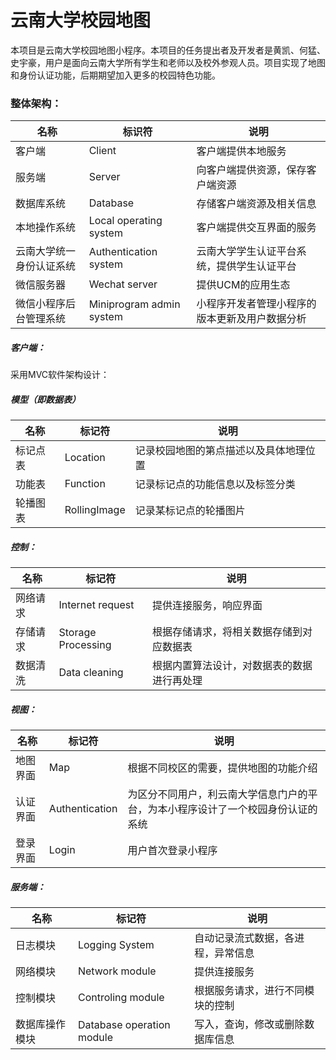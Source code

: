 # 云南大学校园地图

本项目是云南大学校园地图小程序。本项目的任务提出者及开发者是黄凯、何猛、史宇豪，用户是面向云南大学所有学生和老师以及校外参观人员。项目实现了地图和身份认证功能，后期期望加入更多的校园特色功能。



### 整体架构：


| 名称                         | 标识符                   | 说明                                           |
| ---------------------------- | ------------------------ | ---------------------------------------------- |
| 客户端                       | Client                   | 客户端提供本地服务                             |
| 服务端                       | Server                   | 向客户端提供资源，保存客户端资源               |
| 数据库系统                   | Database                 | 存储客户端资源及相关信息                       |
| 本地操作系统                 | Local operating system   | 客户端提供交互界面的服务                       |
| 云南大学统一身份认证系统 | Authentication system    | 云南大学学生认证平台系统，提供学生认证平台 |
| 微信服务器                   | Wechat server            | 提供UCM的应用生态                              |
| 微信小程序后台管理系统       | Miniprogram admin system | 小程序开发者管理小程序的版本更新及用户数据分析 |

##### 客户端：

采用MVC软件架构设计：
##### 模型（即数据表）

| 名称     | 标记符       | 说明                                   |
| -------- | ------------ | -------------------------------------- |
| 标记点表 | Location     | 记录校园地图的第点描述以及具体地理位置 |
| 功能表   | Function     | 记录标记点的功能信息以及标签分类       |
| 轮播图表 | RollingImage | 记录某标记点的轮播图片                 |

##### 控制：

| 名称     | 标记符             | 说明                                       |
| -------- | ------------------ | ------------------------------------------ |
| 网络请求 | Internet request   | 提供连接服务，响应界面                     |
| 存储请求 | Storage Processing | 根据存储请求，将相关数据存储到对应数据表   |
| 数据清洗 | Data cleaning      | 根据内置算法设计，对数据表的数据进行再处理 |

##### 视图：

| 名称         | 标记符                | 说明                                                         |
| ------------ | --------------------- | ------------------------------------------------------------ |
| 地图界面     | Map                   | 根据不同校区的需要，提供地图的功能介绍                       |
| 认证界面     | Authentication        | 为区分不同用户，利云南大学信息门户的平台，为本小程序设计了一个校园身份认证的系统 |
| 登录界面     | Login                 | 用户首次登录小程序                                           |

##### 服务端：

| 名称           | 标记符                    | 说明                               |
| -------------- | ------------------------- | ---------------------------------- |
| 日志模块       | Logging System            | 自动记录流式数据，各进程，异常信息 |
| 网络模块       | Network module            | 提供连接服务                       |
| 控制模块       | Controling module         | 根据服务请求，进行不同模块的控制   |
| 数据库操作模块 | Database operation module | 写入，查询，修改或删除数据库信息   |



